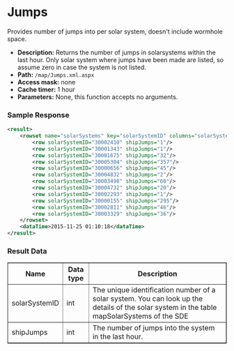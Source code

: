# Jumps
Provides number of jumps into per solar system, doesn't include wormhole space. 

* __Description:__ Returns the number of jumps in solarsystems within the last hour. Only solar system where jumps have been made are listed, so assume zero in case the system is not listed.
* __Path:__ ``/map/Jumps.xml.aspx``
* __Access mask:__ none
* __Cache timer:__ 1 hour
* __Parameters:__ None, this function accepts no arguments.

### Sample Response

```xml
<result>
    <rowset name="solarSystems" key="solarSystemID" columns="solarSystemID,shipJumps">
        <row solarSystemID="30002410" shipJumps="1"/>
        <row solarSystemID="30001343" shipJumps="1"/>
        <row solarSystemID="30001675" shipJumps="32"/>
        <row solarSystemID="30005304" shipJumps="357"/>
        <row solarSystemID="30000656" shipJumps="45"/>
        <row solarSystemID="30004832" shipJumps="2"/>
        <row solarSystemID="30003498" shipJumps="60"/>
        <row solarSystemID="30004732" shipJumps="20"/>
        <row solarSystemID="30002293" shipJumps="1"/>
        <row solarSystemID="30000155" shipJumps="295"/>
        <row solarSystemID="30002811" shipJumps="46"/>
        <row solarSystemID="30003329" shipJumps="36"/>
    </rowset>
    <dataTime>2015-11-25 01:10:18</dataTime>
</result>
```

### Result Data

<table border="1">
    <tbody>
        <tr>
            <th>Name</th>
            <th>Data type</th>
            <th>Description</th>
        </tr>
        <tr>
            <td>solarSystemID</td>
            <td>int</td>
            <td>The unique identification number of a solar system. You can look up the details of the solar system in the table mapSolarSystems of the SDE</td>
        </tr>
        <tr>
            <td>shipJumps</td>
            <td>int</td>
            <td>The number of jumps into the system in the last hour.</td>
        </tr>
    </tbody>
</table>

